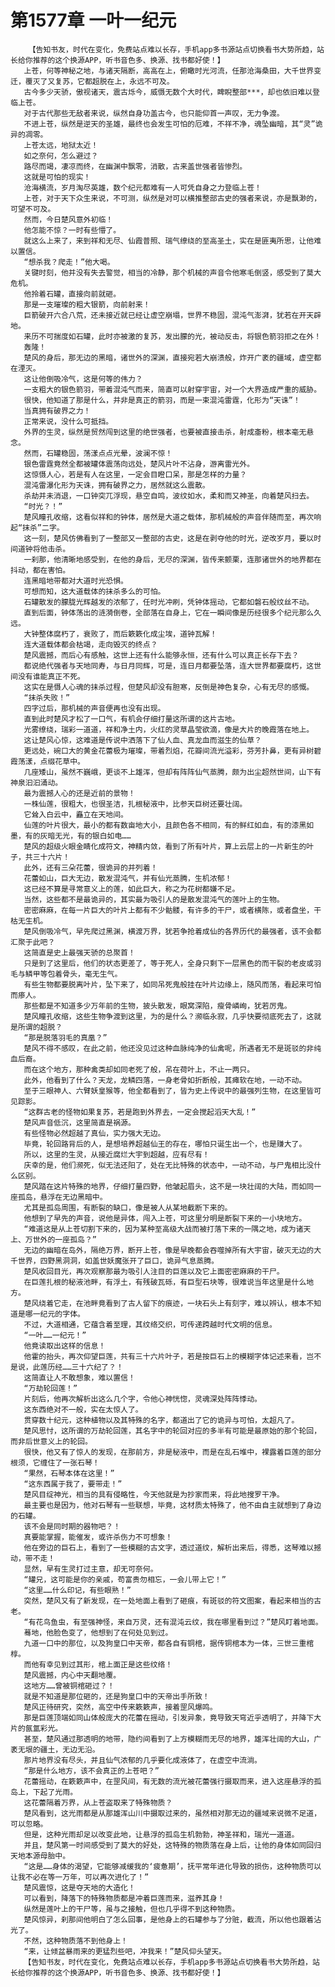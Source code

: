 # 第1577章 一叶一纪元
        【告知书友，时代在变化，免费站点难以长存，手机app多书源站点切换看书大势所趋，站长给你推荐的这个换源APP，听书音色多、换源、找书都好使！】
       上苍，何等神秘之地，与诸天隔断，高高在上，俯瞰时光河流，任那沧海桑田，大千世界变迁，覆灭了又复苏，它都超脱在上，永远不可及。
       古今多少天骄，傲视诸天，震古烁今，威慑无数个大时代，睥睨整部***，却也依旧难以登临上苍。
       对于古代那些无敌者来说，纵然自身功盖古今，也只能仰首一声叹，无力争渡。
       不进上苍，纵然是逆天的圣雄，最终也会发生可怕的厄难，不祥不净，魂坠幽暗，其“灵”诡异的凋零。
       上苍太远，地狱太近！
       如之奈何，怎么避过？
       路尽而竭，凄凉而终，在幽渊中飘零，消散，古来盖世强者皆惨烈。
       这就是可怕的现实！
       沧海横流，岁月淘尽英雄，数个纪元都难有一人可凭自身之力登临上苍！
       上苍，对于天下众生来说，不可测，纵然是对可以横推整部古史的强者来说，亦是飘渺的，可望不可及。
       然而，今日楚风意外初临！
       他怎能不惊？一时有些懵了。
       就这么上来了，来到祥和无尽、仙霞普照、瑞气缭绕的至高圣土，实在是匪夷所思，让他难以置信。
       “想杀我？爬走！”他大喝。
       关键时刻，他并没有失去警觉，相当的冷静，那个机械的声音令他寒毛倒竖，感受到了莫大危机。
       他拎着石罐，直接向前就砸。
       那是一支璀璨的粗大银箭，向前射来！
       巨箭破开六合八荒，还未接近就已经让虚空崩塌，世界不稳固，混沌气澎湃，犹若在开天辟地。
       来历不可揣度如石罐，此时亦被激的复苏，发出朦的光，被动反击，将银色箭羽拒之在外！
       轰隆！
       楚风的身后，那无边的黑暗，诸世外的深渊，直接宛若大崩溃般，炸开广袤的疆域，虚空都在湮灭。
       这让他倒吸冷气，这是何等的伟力？
       一支粗大的银色箭羽，带着混沌气而来，简直可以射穿宇宙，对一个大界造成严重的威胁。
       很快，他知道了那是什么，并非是真正的箭羽，而是一束混沌雷霆，化形为“天诛”！
       当真拥有破界之力！
       正常来说，没什么可抵挡。
       外界的生灵，纵然是贸然闯到这里的绝世强者，也要被直接击杀，射成齑粉，根本毫无悬念。
       然而，石罐稳固，荡漾点点光晕，波澜不惊！
       银色雷霆竟然全都被罐体震荡向远处，楚风片叶不沾身，游离雷光外。
       这惊慑人心，若是有人在这里，一定会目瞪口呆，那是怎样的力量？
       混沌雷瀑化形为天诛，拥有破界之力，居然就这么震散。
       杀劫并未消退，一口钟突兀浮现，悬空自鸣，波纹如水，柔和而又神圣，向着楚风扫去。
       “时光？！”
       楚风瞳孔收缩，这看似祥和的钟体，居然是大道之载体，那机械般的声音伴随而至，再次响起“抹杀”二字。
       这一刻，楚风仿佛看到了一整部又一整部的古史，这是在剥夺他的时光，逆改岁月，要以时间道钟将他击杀。
       一刹那，他清晰地感受到，在他的身后，无尽的深渊，皆传来颤栗，连那诸世外的地界都在抖动，都在害怕。
       连黑暗地带都对大道时光恐惧。
       可想而知，这大道载体的抹杀多么的可怕。
       石罐散发的朦胧光辉越发的浓郁了，任时光冲刷，凭钟体摇动，它都如磐石般纹丝不动。
       直到后面，钟体荡出的涟漪倒卷，全部落在自身上，它在一瞬间像是历经很多个纪元那么久远。
       大钟整体腐朽了，衰败了，而后簌簌化成尘埃，道钟瓦解！
       连大道载体都会枯竭，走向毁灭的终点？
       楚风震撼，而后心有感触，这世上还有什么能够永恒，还有什么可以真正长存下去？
       都说绝代强者与天地同寿，与日月同辉，可是，连日月都要坠落，连大世界都要腐朽，这世间没有谁能真正不死。
       这实在是慑人心魂的抹杀过程，但楚风却没有胆寒，反倒是神色复杂，心有无尽的感慨。
       “抹杀失败！”
       四字过后，那机械的声音便再也没有出现。
       直到此时楚风才松了一口气，有机会仔细打量这所谓的这片古地。
       光雾缭绕，瑞彩一道道，祥和净土内，火红的灵草晶莹欲滴，像是大片的晚霞落在地上。
       这让楚风心惊，这难道是传说中洒落下了仙人血、真龙血而滋生的仙草？
       更远处，碗口大的黄金花蕾极为璀璨，带着烈焰，花瓣间流光溢彩，芬芳扑鼻，更有异树碧霞荡漾，点缀花草中。
       几座矮山，虽然不巍峨，更谈不上雄浑，但却有阵阵仙气蒸腾，颇为出尘超然世间，山下有神泉汩汩涌动。
       最为震撼人心的还是近前的景物！
       一株仙莲，很粗大，也很圣洁，扎根秘液中，比参天巨树还要壮阔。
       它耸入白云中，矗立在天地间。
       仙莲的叶片很大，最小的都有数亩地大小，且颜色各不相同，有的鲜红如血，有的漆黑如墨，有的灰暗无光，有的银白如电……
       楚风的超级火眼金睛化成符文，神精内敛，看到了所有叶片，算上云层上的一片新生的叶子，共三十六片！
       此外，还有三朵花蕾，很诡异的并列着！
       花蕾如山，巨大无边，散发混沌气，并有仙光蒸腾，生机浓郁！
       这已经不算是寻常意义上的莲，如此巨大，称之为花树都嫌不足。
       当然，这些都不是最诡异的，其实最为吸引人的是散发混沌气的莲叶上的生物。
       密密麻麻，在每一片巨大的叶片上都有不少骷髅，有许多的干尸，或者横陈，或者盘坐，干枯无生机。
       楚风倒吸冷气，早先爬过黑渊，横渡万界，犹若争抢着成仙的各界历代的最强者，该不会都汇聚于此吧？
       这简直是史上最强天骄的总聚首！
       只是到了这里后，他们的状态更差了，等于死人，全身只剩下一层黑色的而干裂的老皮或羽毛与鳞甲等包着骨头，毫无生气。
       有些生物都要脱离叶片，坠下来了，如同吊死鬼般挂在叶片边缘上，随风而荡，看起来可怕而瘆人。
       那些都是不知道多少万年前的生物，披头散发，眼窝深陷，瘦骨嶙峋，犹若厉鬼。
       楚风瞳孔收缩，这些生物争渡到这里，为的是什么？濒临永寂，几乎快要彻底死去了，这就是所谓的超脱？
       “那是脱落羽毛的真凰？”
       楚风不得不感叹，在此之前，他还没见过这种血脉纯净的仙禽呢，所遇者无不是斑驳的非纯血后裔。
       而在这个地方，那种禽类却如同老死了般，吊在荷叶上，不止一两只。
       此外，他看到了什么？天龙，龙鳞四落，一身老骨如折断般，其瘫软在地，一动不动。
       至于三眼神人、六臂妖皇猴等，他全都看到了，皆为史上传说中的最强列生物，在这里皆可见踪影。
       “这群古老的怪物如果复苏，若是跑到外界去，一定会搅起滔天大乱！”
       楚风声音低沉，这里简直是祸源。
       有些怪物必然超越了真仙，实力强大无边。
       毕竟，轮回路背后的人，是想培养超越仙王的存在，哪怕只诞生出一个，也是赚大了。
       所以，这里的生灵，从接近腐烂大宇到超越，应有尽有！
       庆幸的是，他们濒死，似无法还阳了，处在无比特殊的状态中，一动不动，与尸鬼相比没什么区别。
       楚风踏在这片特殊的地界，仔细打量四野，他皱起眉头，这不是一块壮阔的大陆，而如同一座孤岛，悬浮在无边黑暗中。
       尤其是孤岛周围，有断裂的缺口，像是被人从某地截断下来的。
       他想到了早先的声音，说他是异体，闯入上苍，可这里分明是断裂下来的一小块地方。
       “难道这是从上苍切割下来的，因为某种至高级大战而被打落下来的一隅之地，成为诸天上、万世外的一座孤岛？”
       无边的幽暗在岛外，隔绝万界，断开上苍，像是早晚都会吞噬掉所有大宇宙，破灭无边的大千世界，四野黑洞洞，如盖世妖魔张开了巨口，诡异气息蒸腾。
       楚风收回目光，再次观察那最为吸引人注目的巨莲以及它上面密密麻麻的干尸。
       在巨莲扎根的秘液池畔，有浮土，有残破瓦砾，有巨型石块等，很难说当年这里是什么地方。
       楚风绕着它走，在池畔竟看到了古人留下的痕迹，一块石头上有刻字，难以辨认，根本不知道是哪一纪元的字体。
       不过，大道相通，它蕴含着至理，其纹络交织，可传递跨越时代文明的信息。
       “一叶……一纪元！”
       他竟读取出这样的信息！
       他霍的抬头，再次仰望巨莲，共有三十六片叶子，若是按巨石上的模糊字体记述来看，岂不是说，此莲历经……三十六纪了？！
       这简直让人不敢想象，难以置信！
       “万劫轮回莲！”
       片刻后，他再次解析出这么几个字，令他心神恍惚，灵魂深处阵阵悸动。
       这东西绝对不一般，实在太惊人了。
       贯穿数十纪元，这种植物以及其特殊的名字，都道出了它的诡异与可怕，太超凡了。
       楚风思忖，这所谓的万劫轮回莲，其名字中的轮回对应的多半有可能是最原始的那个轮回，而非后世意义上的轮回。
       很快，他又有了惊人的发现，在那前方，非是秘液中，而是在乱石堆中，裸露着巨莲的部分根须，它缠住了一张石琴！
       “果然，石琴本体在这里！”
       “这东西属于我了，要带走！”
       楚风目绽神光，相当的具有侵略性，今天他就是为抄家而来，将此地搜罗干净。
       最主要也是因为，他对石琴有一些联想，毕竟，这材质太特殊了，他不由自主就想到了身边的石罐。
       该不会是同时期的器物吧？！
       真要能掌握，能催发，或许杀伤力不可想象！
       他在旁边的巨石上，看到了一些模糊的古文字，透过道纹，解析出来后，得悉，这琴难以撼动，带不走！
       显然，早有生灵打过主意，却无可奈何。
       “罐兄，这可能是你的亲戚，苟富贵勿相忘，一会儿带上它！”
       “这里……什么印记，有些眼熟！”
       突然，楚风又有了新发现，在一处地面上看到了砸痕，有斑驳的符文图案，看起来相当的古老。
       “有花鸟鱼虫，有至强神怪，来自万灵，还有混沌云纹，我在哪里看到过？”楚风盯着地面。
       蓦地，他脸色变了，他想到了在何处见到过。
       九道一口中的那位，以及狗皇口中天帝，都各自有铜棺，据传铜棺本为一体，三世三重棺椁。
       而他有幸见到过其形，棺上面正是这些纹络！
       楚风震撼，内心中天翻地覆。
       这地方……曾被铜棺砸过？！
       就是不知道是那位砸的，还是狗皇口中的天帝出手所致！
       楚风正待研究，突然，高空中传来簌簌声，接着罡风爆鸣。
       那是巨莲顶端如同山体般庞大的花蕾在摇动，引发异象，竟导致天穹近乎透明了，并降下大片的氤氲彩光。
       甚至，楚风通过那透明的地带，隐约间看到了上方模糊而无尽的地界，雄浑壮阔的大山，广袤无垠的疆土，无边无沿。
       那片地界没有尽头，并且仙气浓郁的几乎要化成液体了，在虚空中流淌。
       “那是什么地方，该不会真正的上苍吧？”
       花蕾摇动，在簌簌声中，在罡风间，有无数的流光被花蕾强行摄取而来，进入这座悬浮的孤岛上，下起了光雨。
       这花蕾隔着万界，从上苍盗取来了特殊物质？
       楚风看到，这光雨都是从那雄浑山川中摄取过来的，虽然相对那无边的疆域来说微不足道，可以忽略。
       但是，这种光雨却足以改变此地，让悬浮的孤岛生机勃勃，神圣祥和，瑞光一道道。
       并且，楚风第一时间感受到了莫大的好处，这特殊的物质落在身上后，让他的身体如同回归天地本源母胎中。
       “这是……身体的渴望，它能够减缓我的‘疲惫期’，抚平常年进化导致的损伤，这种物质可以让我不必在等一万年，可以再次进化了！”
       楚风震惊，这是夺天地的大造化！
       可以看到，降落下的特殊物质都是冲着巨莲而来，滋养其身！
       纵然是莲叶上的干尸等，虽与之接触，但也几乎得不到这种物质。
       楚风惊异，刹那间他明白了怎么回事，是他身上的石罐参与了分赃，截流，所以他也跟着沾光了。
       不然，这种物质落不到他身上！
       “来，让倾盆暴雨来的更猛烈些吧，冲我来！”楚风仰头望天。
       【告知书友，时代在变化，免费站点难以长存，手机app多书源站点切换看书大势所趋，站长给你推荐的这个换源APP，听书音色多、换源、找书都好使！】